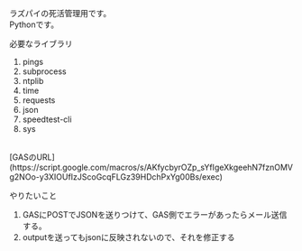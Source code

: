 ラズパイの死活管理用です。<br>
Pythonです。

必要なライブラリ
1. pings
2. subprocess
3. ntplib
4. time
5. requests
6. json
7. speedtest-cli
8. sys
<br>
[GASのURL](https://script.google.com/macros/s/AKfycbyrOZp_sYfIgeXkgeehN7fznOMVg2NOo-y3XIOUfIzJScoGcqFLGz39HDchPxYg00Bs/exec)

やりたいこと
1. GASにPOSTでJSONを送りつけて、GAS側でエラーがあったらメール送信する。
2. outputを送ってもjsonに反映されないので、それを修正する